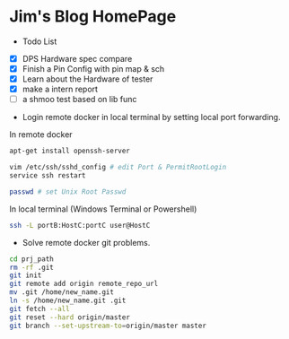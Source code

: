 # Jim's Blog HomePage

* Todo List

- [x] DPS Hardware spec compare
- [x] Finish a Pin Config with pin map & sch
- [x] Learn about the Hardware of tester
- [x] make a intern report
- [ ] a shmoo test based on lib func

* Login remote docker in local terminal by setting local port forwarding.

In remote docker

```bash
apt-get install openssh-server

vim /etc/ssh/sshd_config # edit Port & PermitRootLogin
service ssh restart

passwd # set Unix Root Passwd
```

In local terminal (Windows Terminal or Powershell)

```bash
ssh -L portB:HostC:portC user@HostC
```

* Solve remote docker git problems.


```bash
cd prj_path
rm -rf .git
git init
git remote add origin remote_repo_url
mv .git /home/new_name.git
ln -s /home/new_name.git .git
git fetch --all
git reset --hard origin/master
git branch --set-upstream-to=origin/master master
```

